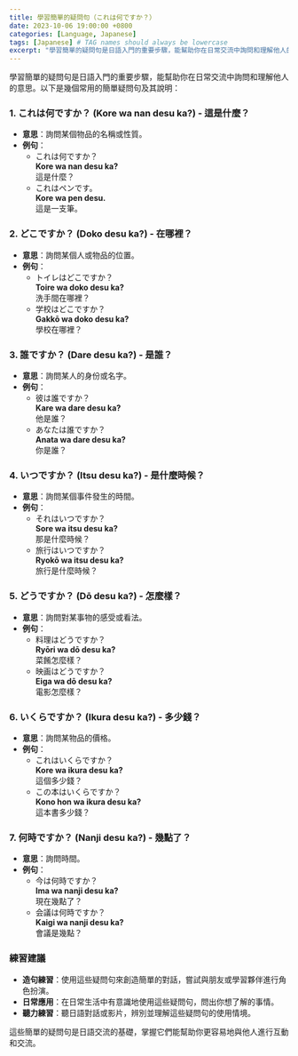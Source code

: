 ```yaml
---
title: 學習簡單的疑問句（これは何ですか？）
date: 2023-10-06 19:00:00 +0800
categories: [Language, Japanese]
tags: [Japanese] # TAG names should always be lowercase
excerpt: "學習簡單的疑問句是日語入門的重要步驟，能幫助你在日常交流中詢問和理解他人的意思"
---
```


學習簡單的疑問句是日語入門的重要步驟，能幫助你在日常交流中詢問和理解他人的意思。以下是幾個常用的簡單疑問句及其說明：

### **1. これは何ですか？ (Kore wa nan desu ka?) - 這是什麼？**
- **意思**：詢問某個物品的名稱或性質。
- **例句**：
  - これは何ですか？  
    **Kore wa nan desu ka?**  
    這是什麼？
  - これはペンです。  
    **Kore wa pen desu.**  
    這是一支筆。

### **2. どこですか？ (Doko desu ka?) - 在哪裡？**
- **意思**：詢問某個人或物品的位置。
- **例句**：
  - トイレはどこですか？  
    **Toire wa doko desu ka?**  
    洗手間在哪裡？
  - 学校はどこですか？  
    **Gakkō wa doko desu ka?**  
    學校在哪裡？

### **3. 誰ですか？ (Dare desu ka?) - 是誰？**
- **意思**：詢問某人的身份或名字。
- **例句**：
  - 彼は誰ですか？  
    **Kare wa dare desu ka?**  
    他是誰？
  - あなたは誰ですか？  
    **Anata wa dare desu ka?**  
    你是誰？

### **4. いつですか？ (Itsu desu ka?) - 是什麼時候？**
- **意思**：詢問某個事件發生的時間。
- **例句**：
  - それはいつですか？  
    **Sore wa itsu desu ka?**  
    那是什麼時候？
  - 旅行はいつですか？  
    **Ryokō wa itsu desu ka?**  
    旅行是什麼時候？

### **5. どうですか？ (Dō desu ka?) - 怎麼樣？**
- **意思**：詢問對某事物的感受或看法。
- **例句**：
  - 料理はどうですか？  
    **Ryōri wa dō desu ka?**  
    菜餚怎麼樣？
  - 映画はどうですか？  
    **Eiga wa dō desu ka?**  
    電影怎麼樣？

### **6. いくらですか？ (Ikura desu ka?) - 多少錢？**
- **意思**：詢問某物品的價格。
- **例句**：
  - これはいくらですか？  
    **Kore wa ikura desu ka?**  
    這個多少錢？
  - この本はいくらですか？  
    **Kono hon wa ikura desu ka?**  
    這本書多少錢？

### **7. 何時ですか？ (Nanji desu ka?) - 幾點了？**
- **意思**：詢問時間。
- **例句**：
  - 今は何時ですか？  
    **Ima wa nanji desu ka?**  
    現在幾點了？
  - 会議は何時ですか？  
    **Kaigi wa nanji desu ka?**  
    會議是幾點？

### **練習建議**
- **造句練習**：使用這些疑問句來創造簡單的對話，嘗試與朋友或學習夥伴進行角色扮演。
- **日常應用**：在日常生活中有意識地使用這些疑問句，問出你想了解的事情。
- **聽力練習**：聽日語對話或影片，辨別並理解這些疑問句的使用情境。

這些簡單的疑問句是日語交流的基礎，掌握它們能幫助你更容易地與他人進行互動和交流。
